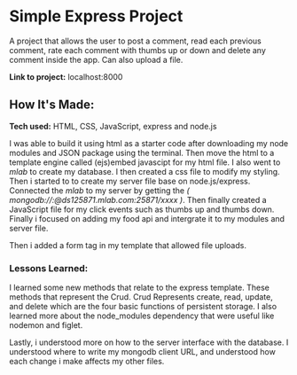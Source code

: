 <!-- ![21 Savage](public/21savage.jpg)

## Installation

1. Clone repo
2. run `npm install`

## Usage

1. run `npm run savage`
2. Navigate to `localhost:3000`
Simple-Express -->
# Simple Express Project
A project that allows the user to post a comment, read each previous comment, rate each comment with thumbs up or down and delete any comment inside the app. Can also upload a file.

**Link to project:** localhost:8000



<!-- ![alt tag](
  http://placecorgi.com/1200/650
http://placecorgi.com/1200/650
) -->

## How It's Made:

**Tech used:** HTML, CSS, JavaScript, express and node.js

I was able to build it using html as a starter code after downloading my node modules and JSON package using the terminal. Then move the html to a template engine called (ejs)embed javascipt for my html file. I also went to *mlab* to create my database. I then created a css file to modify my styling. Then i started to to create my server file base on node.js/express. Connected the *mlab* to my server by getting the *( mongodb://<dbuser>:<dbpassword>@ds125871.mlab.com:25871/xxxx )*. Then finally created a JavaScript file for my click events such as thumbs up and thumbs down. Finally i focused on adding my food api and intergrate it to my modules and server file.

Then i added a form tag in my template that allowed file uploads.    

<!-- ## Optimizations
*(optional)*

You don't have to include this section but interviewers *love* that you can not only deliver a final product that looks great but also functions efficiently. Did you write something then refactor it later and the result was 5x faster than the original implementation? Did you cache your assets? Things that you write in this section are **GREAT** to bring up in interviews and you can use this section as reference when studying for technical interviews! -->

### Lessons Learned:

I learned some new methods that relate to the express template. These methods that represent the Crud. Crud Represents create, read, update, and delete which are the four basic functions of persistent storage. I also learned more about the node_modules dependency that were useful like nodemon and figlet.

Lastly, i understood more on how to the server interface with the database. I understood where to write my mongodb client URL, and understood how each change i make affects my other files.

<!-- No matter what your experience level, being an engineer means continuously learning. Every time you build something you always have those *whoa this is awesome* or *fuck yeah I did it!* moments. This is where you should share those moments! Recruiters and interviewers love to see that you're self-aware and passionate about growing. -->

<!-- ## Examples:
Take a look at these couple examples that I have in my own portfolio:

**Palettable:** https://github.com/alecortega/palettable

**Twitter Battle:** https://github.com/alecortega/twitter-battle

**Patch Panel:** https://github.com/alecortega/patch-panel -->
<!-- GitHub
alecortega/palettable
palettable - Create color palettes using the knowledge of millions of designers.
GitHub
alecortega/twitter-battle
twitter-battle - Compare how two search terms compete against each other in real-time.
GitHub
alecortega/patch-panel
patch-panel - Makes responsive grid + panel layouts possible. -->
